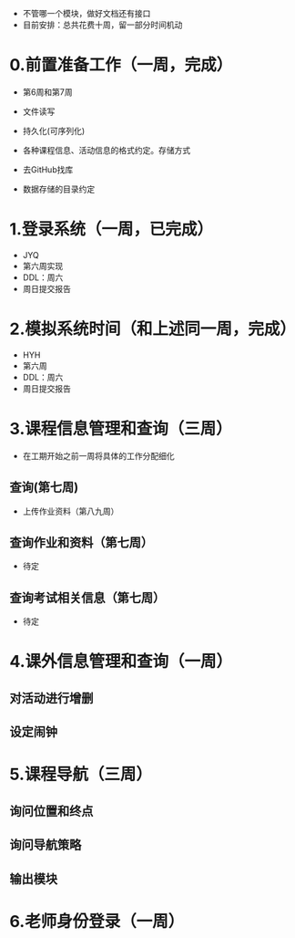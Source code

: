 - 不管哪一个模块，做好文档还有接口
- 目前安排：总共花费十周，留一部分时间机动

# 0.前置准备工作（一周，完成）

- 第6周和第7周

- 文件读写
- 持久化(可序列化)
- 各种课程信息、活动信息的格式约定。存储方式
- 去GitHub找库
- 数据存储的目录约定

# 1.登录系统（一周，已完成）

- JYQ
- 第六周实现
- DDL：周六
- 周日提交报告

# 2.模拟系统时间（和上述同一周，完成）

- HYH
- 第六周
- DDL：周六
- 周日提交报告

# 3.课程信息管理和查询（三周）

- 在工期开始之前一周将具体的工作分配细化

## 查询(第七周)

- 上传作业资料（第八九周）

## 查询作业和资料（第七周）

- 待定

## 查询考试相关信息（第七周）

- 待定





# 4.课外信息管理和查询（一周）

## 对活动进行增删

## 设定闹钟

# 5.课程导航（三周）

## 询问位置和终点

## 询问导航策略

## 输出模块



# 6.老师身份登录（一周）

